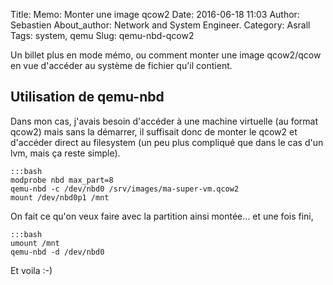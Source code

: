 Title: Memo: Monter une image qcow2
Date: 2016-06-18 11:03
Author: Sebastien
About_author: Network and System Engineer.
Category: Asrall
Tags: system, qemu
Slug: qemu-nbd-qcow2

Un billet plus en mode mémo, ou comment monter une image qcow2/qcow en vue d'accéder au système de fichier qu'il contient.

## Utilisation de qemu-nbd

Dans mon cas, j'avais besoin d'accéder à une machine virtuelle (au format qcow2)
mais sans la démarrer, il suffisait donc de monter le qcow2 et d'accéder direct
au filesystem (un peu plus compliqué que dans le cas d'un lvm, mais ça reste
simple).

    :::bash
    modprobe nbd max_part=8
    qemu-nbd -c /dev/nbd0 /srv/images/ma-super-vm.qcow2
    mount /dev/nbd0p1 /mnt

On fait ce qu'on veux faire avec la partition ainsi montée… et une fois fini,

    :::bash
    umount /mnt
    qemu-nbd -d /dev/nbd0

Et voila :-)
